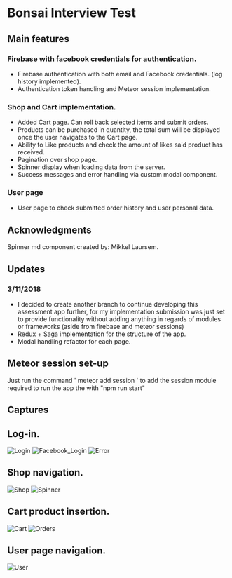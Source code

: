 # Bonsai Interview Test

## Main features

### Firebase with facebook credentials for authentication.

* Firebase authentication with both email and Facebook credentials. (log history implemented).
* Authentication token handling and Meteor session implementation.

### Shop and Cart implementation.

* Added Cart page. Can roll back selected items and submit orders.
* Products can be purchased in quantity, the total sum will be displayed once the user navigates to the Cart page.
* Ability to Like products and check the amount of likes said product has received.
* Pagination over shop page.
* Spinner display when loading data from the server.
* Success messages and error handling via custom modal component.

### User page
* User page to check submitted order history and user personal data.

## Acknowledgments

Spinner md component created by:
Mikkel Laursem.

## Updates

### 3/11/2018
* I decided to create another branch to continue developing this assessment app further, for my implementation submission
 was just set to provide functionality without adding anything in regards of modules or frameworks (aside from firebase and meteor sessions)
* Redux + Saga implementation for the structure of the app.
* Modal handling refactor for each page.

## Meteor session set-up
Just run the command ' meteor add session ' to add the session module required to run the app the with "npm run start"

## Captures

## Log-in.
![Login](https://raw.githubusercontent.com/UlisesFS-ISC/interview-test/interview_UlisesFS/docs/logIn.gif)
![Facebook_Login](https://raw.githubusercontent.com/UlisesFS-ISC/interview-test/interview_UlisesFS/docs/facebookLogin.gif)
![Error](https://raw.githubusercontent.com/UlisesFS-ISC/interview-test/interview_UlisesFS/docs/signupError.gif)

## Shop navigation.
![Shop](https://raw.githubusercontent.com/UlisesFS-ISC/interview-test/interview_UlisesFS/docs/shopNav.gif)
![Spinner](https://raw.githubusercontent.com/UlisesFS-ISC/interview-test/interview_UlisesFS/docs/spinner.gif)

## Cart product insertion.
![Cart](https://raw.githubusercontent.com/UlisesFS-ISC/interview-test/interview_UlisesFS/docs/cartNav.gif)
![Orders](https://raw.githubusercontent.com/UlisesFS-ISC/interview-test/interview_UlisesFS/docs/orderPlacement.gif)

## User page navigation.
![User](https://raw.githubusercontent.com/UlisesFS-ISC/interview-test/interview_UlisesFS/docs/userNav.gif)
